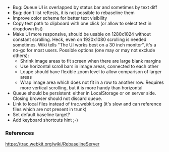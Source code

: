* Bug: Queue UI is overlapped by status bar and sometimes by text diff
* Bug: don't list reftests, it is not possible to rebaseline them
* Improve color scheme for better text visibility
* Copy test path to clipboard with one click (or allow to select text in dropdown list)
* Make UI more responsive, should be usable on 1280x1024 without constant scrolling. Heck, even on 1920x1080 scrolling is needed sometimes. Wiki tells "The UI works best on a 30 inch monitor", it's a no-go for most users. Possible options (one may or may not exclude others):
    * Shrink image areas to fit screen when there are large blank margins
    * Use horizontal scroll bars in image areas, connected to each other
    * Loupe should have flexible zoom level to allow comparison of larger areas
    * Wrap image area which does not fit in a row to another row. Requires more vertical scrolling, but it is more handy than horizontal
* Queue should be persistent: either in LocalStorage or on server side. Closing browser should not discard queue.
* Link to local files instead of trac.webkit.org (it's slow and can reference files which are not present in trunk)
* Set default baseline target?
* Add keyboard shortcuts hint ;-)

### References
https://trac.webkit.org/wiki/RebaselineServer